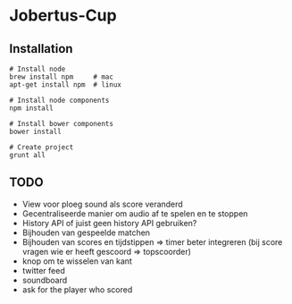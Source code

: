 Jobertus-Cup
============
Installation
------------
    # Install node
    brew install npm     # mac
    apt-get install npm  # linux
 
    # Install node components
    npm install

    # Install bower components
    bower install

    # Create project
    grunt all

TODO
----
 - View voor ploeg sound als score veranderd
 - Gecentraliseerde manier om audio af te spelen en te stoppen
 - History API of juist geen history API gebruiken?
 - Bijhouden van gespeelde matchen
 - Bijhouden van scores en tijdstippen => timer beter integreren (bij score vragen wie er heeft gescoord => topscoorder)
 - knop om te wisselen van kant
 - twitter feed
 - soundboard
 - ask for the player who scored
